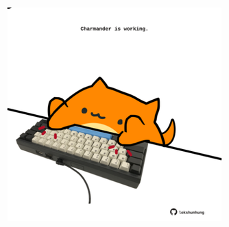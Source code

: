 <!-- built at 08/02/2023, 20:00:51 UTC -->
<p align="center">
  <img width="500" height="500" src="./ReadmeImage.svg">
</p>
